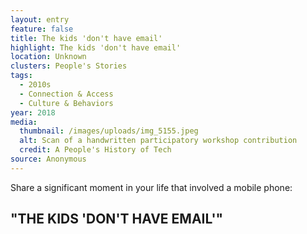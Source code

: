 ```yaml
---
layout: entry
feature: false
title: The kids 'don't have email'
highlight: The kids 'don't have email'
location: Unknown
clusters: People's Stories
tags:
  - 2010s
  - Connection & Access
  - Culture & Behaviors
year: 2018
media:
  thumbnail: /images/uploads/img_5155.jpeg
  alt: Scan of a handwritten participatory workshop contribution
  credit: A People's History of Tech
source: Anonymous
---
```

Share a significant moment in your life that involved a mobile phone: 

## "THE KIDS 'DON'T HAVE EMAIL'"
